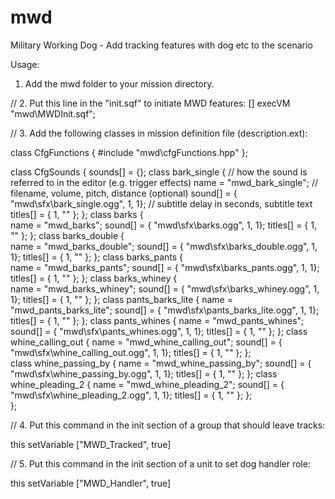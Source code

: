 # mwd
Military Working Dog - Add tracking features with dog etc to the scenario

Usage:

1. Add the mwd folder to your mission directory.

// 2. Put this line in the "init.sqf" to initiate MWD features:
[] execVM "mwd\MWDInit.sqf";

// 3. Add the following classes in mission definition file (description.ext):

class CfgFunctions 
{ 
   #include "mwd\cfgFunctions.hpp"
};


class CfgSounds
{
	sounds[] = {};
	class bark_single
	{
		// how the sound is referred to in the editor (e.g. trigger effects)
		name = "mwd_bark_single";
		// filename, volume, pitch, distance (optional)
		sound[] = { "mwd\sfx\bark_single.ogg",  1, 1};
		// subtitle delay in seconds, subtitle text
		titles[] = { 1, "" };
	};
	class barks
	{		
		name = "mwd_barks";
		sound[] = { "mwd\sfx\barks.ogg", 1, 1};
		titles[] = { 1, "" };
	};
	class barks_double
	{		
		name = "mwd_barks_double";
		sound[] = { "mwd\sfx\barks_double.ogg", 1, 1};
		titles[] = { 1, "" };
	};
	class barks_pants
	{		
		name = "mwd_barks_pants";
		sound[] = { "mwd\sfx\barks_pants.ogg", 1, 1};
		titles[] = { 1, "" };
	};
	class barks_whiney
	{		
		name = "mwd_barks_whiney";
		sound[] = { "mwd\sfx\barks_whiney.ogg", 1, 1};
		titles[] = { 1, "" };
	};
	class pants_barks_lite
	{
		name = "mwd_pants_barks_lite";
		sound[] = { "mwd\sfx\pants_barks_lite.ogg", 1, 1};
		titles[] = { 1, "" };
	};
	class pants_whines
	{
		name = "mwd_pants_whines";
		sound[] = { "mwd\sfx\pants_whines.ogg", 1, 1};
		titles[] = { 1, "" };
	};
	class whine_calling_out
	{
		name = "mwd_whine_calling_out";
		sound[] = { "mwd\sfx\whine_calling_out.ogg", 1, 1};
		titles[] = { 1, "" };
	};	
	class whine_passing_by
	{
		name = "mwd_whine_passing_by";
		sound[] = { "mwd\sfx\whine_passing_by.ogg", 1, 1};
		titles[] = { 1, "" };
	};
	class whine_pleading_2
	{
		name = "mwd_whine_pleading_2";
		sound[] = { "mwd\sfx\whine_pleading_2.ogg", 1, 1};
		titles[] = { 1, "" };
	};			
};

// 4. Put this command in the init section of a group that should leave tracks:

this setVariable ["MWD_Tracked", true]

// 5. Put this command in the init section of a unit to set dog handler role:

this setVariable ["MWD_Handler", true]
